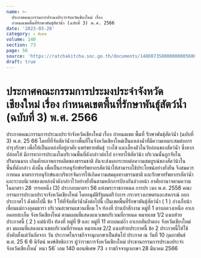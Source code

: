```yaml
---
name: >-
  ประกาศคณะกรรมการประมงประจำจังหวัดเชียงใหม่ เรื่อง
  กำหนดเขตพื้นที่รักษาพันธุ์สัตว์น้ำ (ฉบับที่ 3) พ.ศ. 2566
date: '2023-03-28'
category: ง พิเศษ
volume: 140
section: 73
page: 56
source: 'https://ratchakitcha.soc.go.th/documents/140D073S0000000005600.pdf'
draft: true
---
```


# ประกาศคณะกรรมการประมงประจำจังหวัดเชียงใหม่ เรื่อง กำหนดเขตพื้นที่รักษาพันธุ์สัตว์น้ำ (ฉบับที่ 3) พ.ศ. 2566

ประกาศคณะกรรมการประมงประจำจังหวัดเชียงใหม่ เรื่อง กำหนดเขต พื้นที่ รักษาพันธุ์สัตว์น้ำ (ฉบับที่ 3) พ.ศ. 25 66 โดยที่ที่จับสัตว์น้ำบางพื้นที่ในจังหวัดเชียงใหม่เป็นแหล่งน้ำที่มีความเหมาะสมต่อการบำรุงรักษา เพื่อให้เป็นแหล่งที่อยู่อาศัย แพร่ขยายพันธุ์ วางไข่ และเลี้ยงตัวในวัยอ่อนของสัตว์น้ำ ซึ่งหากปล่อยให้ มีการทาการประมงในบริเวณพื้นที่ดังกล่าวต่อไป อาจทาให้สัตว์น้า บริเวณนั้นถูกจับในปริมาณมาก เกินศักยภาพการผลิตของธรรมชาติ อันจะส่งผลกระทบต่อความสมบูรณ์ของสัตว์น้าในพื้นที่ดังกล่าว ดังนั้น เพื่อเป็นการอนุรักษ์ทรัพยากรสัตว์น้าให้สามารถใช้ประโยชน์อย่างยั่งยืน จึงสมควรกาหนด มาตรการอนุรักษ์และบริหารจัดการให้เกิดความสมดุลทางธรรมชาติ และรักษาทรัพยากรสัตว์น้ำ และระบบนิเวศของแหล่งน้ำดังกล่าวไว้อย่างยั่งยืนตามหลักการป้องกันล่วงหน้า อาศัยอานาจตามความในมาตรา 28 วรรคหนึ่ง (3) ประกอบมาตรา 56 แห่งพระราชกาหนด การปร ะมง พ.ศ. 2558 คณะกรรมการประมงประจาจังหวัดเชียงใหม่ โดยอนุมัติรัฐมนตรีว่าการ กระทรวงเกษตรและสหกรณ์ ออกประกาศไว้ ดังต่อไปนี้ ข้อ 1 ให้ที่จับสัตว์น้ำดังต่อไปนี้ เป็นเขตพื้นที่รักษาพันธุ์สัตว์น้ำ ( 1 ) อ่างเก็บน้าเขื่อนแม่กวงอุดมธารา บริเวณสะพานแขวนเชื่อม ใจ ท้องที่ บ้านป่าสักงาม หมู่ที่ 1 ตาบลลวงเหนือ อาเภอดอยสะเก็ด จังหวัดเชียงใหม่ ตามแผนที่แสดงแนวเขตบริเวณที่กาหนด หมายเลข 1/2 แนบท้ายประกาศนี้ ( 2 ) แม่น้าปิง ท้องที่ หมู่ที่ 9 และ หมู่ที่ 11 ตาบลแม่ก๊า อาเภอสันป่าตอง จังหวัดเชียงใหม่ ตา มแผนที่แสดงแนวเขตบริเวณที่กำหนด หมายเลข 2/2 แนบท้ายประกาศนี้ ข้อ 2 ประกาศนี้ให้ใช้บังคับตั้งแต่วันถัดจาก วัน ประกาศในราชกิจจานุเบกษาเป็นต้นไป ประกาศ ณ วันที่ 10 กุมภาพันธ์ พ.ศ. 25 6 6 นิรัตน์ พงษ์สิทธิถาวร ผู้ว่าราชการจังหวัดเชียงใหม่ ประธานกรรมการประมงประจำจังหวัดเชียงใหม่ ้ หนา 56 ่ เลม 140 ตอนพิเศษ 73 ง ราชกิจจานุเบกษา 28 มีนาคม 2566







